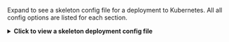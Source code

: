 Expand to see a skeleton config file for a deployment to Kubernetes. All all config options are listed for each section. 

<details><summary><b>Click to view a skeleton deployment config file</b></summary>
<br>
{{< readfile file="/includes/dep-file/deploy-example.yaml" code="true" lang="yaml" >}}
</details>